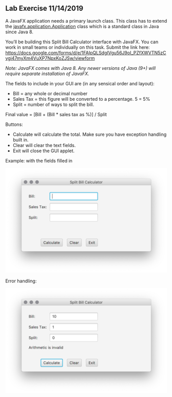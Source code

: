 ## Lab Exercise 11/14/2019

A JavaFX application needs a primary launch class. This class has to extend the [javafx.application.Application][1] class which is a standard class in Java since Java 8.

You’ll be building this Split Bill Calculator interface with JavaFX. You can work in small teams or individually on this task. Submit the link here: https://docs.google.com/forms/d/e/1FAIpQLSdgIVgu56J9oI_PZfXWVTN5zCvgi47myXm4VuXP7NpxKoZJSw/viewform

*Note: JavaFX comes with Java 8. Any newer versions of Java (9+) will require separate installation of JavaFX.*

The fields to include in your GUI are (in any sensical order and layout):
* Bill = any whole or decimal number
* Sales Tax = this figure will be converted to a percentage. 5 = 5%
* Split = number of ways to split the bill.

Final value = [Bill + (Bill * sales tax as %)] / Split

Buttons:
* Calculate will calculate the total. Make sure you have exception handling built in.
* Clear will clear the text fields.
* Exit will close the GUI applet.



Example: with the fields filled in

![Split Bill 01](SplitBill01.png)


Error handling:

![Split Bill 01](SplitBill02.png)

[1]: https://docs.oracle.com/javase/8/javafx/api/javafx/application/Application.html
[2]: https://docs.oracle.com/javase/8/javafx/api/javafx/scene/layout/GridPane.html
[3]: https://docs.oracle.com/javase/8/javafx/api/javafx/scene/control/TextInputControl.html
